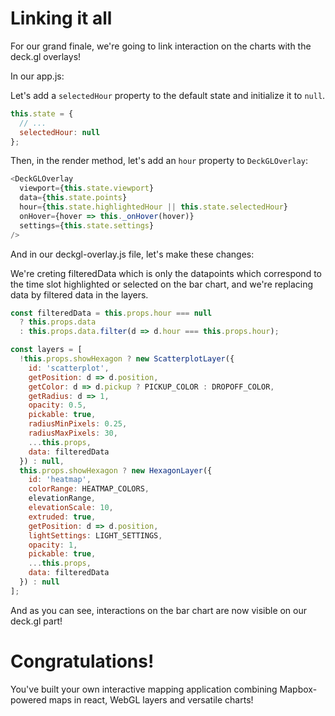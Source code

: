 <!-- INJECT:"LinkingItAll" heading -->

# Linking it all

For our grand finale, we're going to link interaction on the charts with the deck.gl overlays!

In our app.js:

Let's add a `selectedHour` property to the default state and initialize it to `null`.

```js
this.state = {
  // ...
  selectedHour: null
};
```

Then, in the render method, let's add an `hour` property to `DeckGLOverlay`:

```js
<DeckGLOverlay
  viewport={this.state.viewport}
  data={this.state.points}
  hour={this.state.highlightedHour || this.state.selectedHour}
  onHover={hover => this._onHover(hover)}
  settings={this.state.settings}
/>
```

And in our deckgl-overlay.js file, let's make these changes:

We're creting filteredData which is only the datapoints which correspond to the time slot highlighted or selected on the bar chart, and we're replacing data by filtered data in the layers. 

```js
const filteredData = this.props.hour === null
  ? this.props.data
  : this.props.data.filter(d => d.hour === this.props.hour);

const layers = [
  !this.props.showHexagon ? new ScatterplotLayer({
    id: 'scatterplot',
    getPosition: d => d.position,
    getColor: d => d.pickup ? PICKUP_COLOR : DROPOFF_COLOR,
    getRadius: d => 1,
    opacity: 0.5,
    pickable: true,
    radiusMinPixels: 0.25,
    radiusMaxPixels: 30,
    ...this.props,
    data: filteredData
  }) : null,
  this.props.showHexagon ? new HexagonLayer({
    id: 'heatmap',
    colorRange: HEATMAP_COLORS,
    elevationRange,
    elevationScale: 10,
    extruded: true,
    getPosition: d => d.position,
    lightSettings: LIGHT_SETTINGS,
    opacity: 1,
    pickable: true,
    ...this.props,
    data: filteredData
  }) : null
];
```

And as you can see, interactions on the bar chart are now visible on our deck.gl part!

# Congratulations!

You've built your own interactive mapping application combining Mapbox-powered maps in react, WebGL layers and versatile charts!

